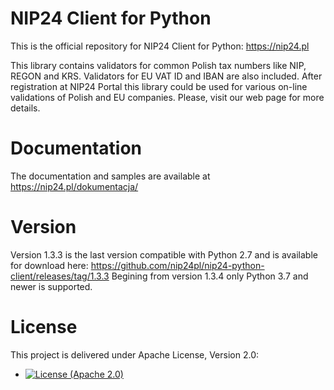 # NIP24 Client for Python

This is the official repository for NIP24 Client for Python: https://nip24.pl

This library contains validators for common Polish tax numbers like NIP, REGON and KRS. Validators for
EU VAT ID and IBAN are also included. After registration at NIP24 Portal this library could be used for various
on-line validations of Polish and EU companies. Please, visit our web page for more details.

# Documentation

The documentation and samples are available at https://nip24.pl/dokumentacja/

# Version

Version 1.3.3 is the last version compatible with Python 2.7 and is available for download here: https://github.com/nip24pl/nip24-python-client/releases/tag/1.3.3
Begining from version 1.3.4 only Python 3.7 and newer is supported.

# License

This project is delivered under Apache License, Version 2.0:

- [![License (Apache 2.0)](https://img.shields.io/badge/license-Apache%20version%202.0-blue.svg?style=flat-square)](http://www.apache.org/licenses/LICENSE-2.0)